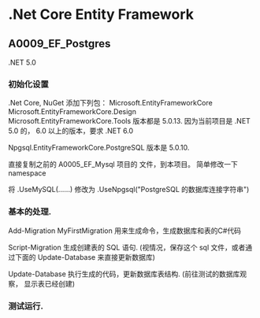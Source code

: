 # .Net Core Entity Framework 



## A0009_EF_Postgres
.NET 5.0

### 初始化设置
.Net Core, NuGet 添加下列包：
Microsoft.EntityFrameworkCore
Microsoft.EntityFrameworkCore.Design
Microsoft.EntityFrameworkCore.Tools
版本都是 5.0.13.  因为当前项目是 .NET 5.0 的， 6.0 以上的版本，要求 .NET 6.0

Npgsql.EntityFrameworkCore.PostgreSQL
版本是 5.0.10. 



直接复制之前的 A0005_EF_Mysql 项目的 文件，到本项目。
简单修改一下 namespace

将 .UseMySQL(......)
修改为 .UseNpgsql("PostgreSQL 的数据库连接字符串")



### 基本的处理.

Add-Migration MyFirstMigration
用来生成命令，生成数据库和表的C#代码


Script-Migration
生成创建表的 SQL 语句.
(视情况，保存这个 sql 文件，或者通过下面的 Update-Database 来直接更新数据库)

Update-Database
执行生成的代码，更新数据库表结构.
(前往测试的数据库观察， 显示表已经创建)


### 测试运行.